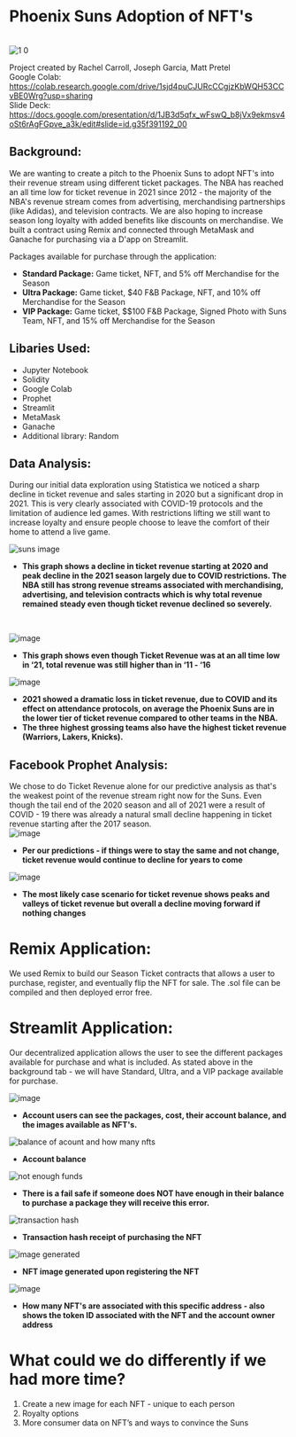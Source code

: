 # Phoenix Suns Adoption of NFT's
<br>![1 0](https://user-images.githubusercontent.com/98990090/185028051-0ced8559-3933-41c8-931c-861be9b165b2.png)

Project created by Rachel Carroll, Joseph Garcia, Matt Pretel<br>
Google Colab: https://colab.research.google.com/drive/1sjd4puCJURcCCgjzKbWQH53CCvBE0Wrg?usp=sharing <br>
Slide Deck: https://docs.google.com/presentation/d/1JB3d5qfx_wFswQ_b8jVx9ekmsv4oSt6rAgFGpve_a3k/edit#slide=id.g35f391192_00

## Background:
We are wanting to create a pitch to the Phoenix Suns to adopt NFT's into their revenue stream using different ticket packages. The NBA has reached an all time low for ticket revenue in 2021 since 2012 - the majority of the NBA's revenue stream comes from advertising, merchandising partnerships (like Adidas), and television contracts. We are also hoping to increase season long loyalty with added benefits like discounts on merchandise. We built a contract using Remix and connected through MetaMask and Ganache for purchasing via a D'app on Streamlit.

Packages available for purchase through the application:<br>
* **Standard Package:** Game ticket, NFT, and 5% off Merchandise for the Season<br>
* **Ultra Package:** Game ticket, $40 F&B Package, NFT, and 10% off Merchandise for the Season<br>
* **VIP Package:** Game ticket, $$100 F&B Package, Signed Photo with Suns Team, NFT, and 15% off Merchandise for the Season<br>

## Libaries Used:<br>
* Jupyter Notebook <br>
* Solidity <br>
* Google Colab <br>
* Prophet <br>
* Streamlit <br>
* MetaMask <br>
* Ganache <br>
* Additional library: Random <br>

## Data Analysis:
During our initial data exploration using Statistica we noticed a sharp decline in ticket revenue and sales starting in 2020 but a significant drop in 2021. This is very clearly associated with COVID-19 protocols and the limitation of audience led games. With restrictions lifting we still want to increase loyalty and ensure people choose to leave the comfort of their home to attend a live game. <br>

![suns image](https://user-images.githubusercontent.com/98990090/185029046-07a49104-0a7f-44b2-b57d-b79c15040cc9.png)<br>
* **This graph shows a decline in ticket revenue starting at 2020 and peak decline in the 2021 season largely due to COVID restrictions. The NBA still has strong revenue streams associated with merchandising, advertising, and television contracts which is why total revenue remained steady even though ticket revenue declined so severely.**
<br>

![image](https://user-images.githubusercontent.com/98990090/185029279-51736c3f-6275-42b7-a42a-e1bbb112409f.png) <br>
* **This graph shows even though Ticket Revenue was at an all time low in ‘21, total revenue was still higher than in ‘11 - ‘16**<br>

![image](https://user-images.githubusercontent.com/98990090/185029416-e3c949ed-989d-4ca4-857e-76c23f0e7544.png) <br>
* **2021 showed a dramatic loss in ticket revenue, due to COVID and its effect on attendance protocols, on average the Phoenix Suns are in the lower tier of ticket revenue compared to other teams in the NBA.**
* **The three highest grossing teams also have the highest ticket revenue (Warriors, Lakers, Knicks).**

## Facebook Prophet Analysis:<br>
We chose to do Ticket Revenue alone for our predictive analysis as that's the weakest point of the revenue stream right now for the Suns. Even though the tail end of the 2020 season and all of 2021 were a result of COVID - 19 there was already a natural small decline happening in ticket revenue starting after the 2017 season.<br>
![image](https://user-images.githubusercontent.com/98990090/185031960-f67e5816-c197-4f41-a9fc-de44fdb7188b.png)<br>
* **Per our predictions - if things were to stay the same and not change, ticket revenue would continue to decline for years to come**<br>

![image](https://user-images.githubusercontent.com/98990090/185032058-ff9d3d1d-c1e2-414b-ae77-e23597fb1657.png)<br>
* **The most likely case scenario for ticket revenue shows peaks and valleys of ticket revenue but overall a decline moving forward if nothing changes**



# Remix Application:
We used Remix to build our Season Ticket contracts that allows a user to purchase, register, and eventually flip the NFT for sale. The .sol file can be compiled and then deployed error free.

# Streamlit Application:
Our decentralized application allows the user to see the different packages available for purchase and what is included. As stated above in the background tab - we will have Standard, Ultra, and a VIP package available for purchase.

![image](https://user-images.githubusercontent.com/98990090/185030035-6c34f482-bed0-4eea-909e-6b05baa0288c.png)<br>
* **Account users can see the packages, cost, their account balance, and the images available as NFT's.**<br>

![balance of acount and how many nfts](https://user-images.githubusercontent.com/98990090/185031088-f5c7bf57-2127-49f1-8baf-ccf7b94cee13.png)<br>
* **Account balance** <br>

![not enough funds](https://user-images.githubusercontent.com/98990090/185031166-6d8578b1-8102-43c4-891f-2c788fd75621.png)<br>
* **There is a fail safe if someone does NOT have enough in their balance to purchase a package they will receive this error.** <br>

![transaction hash](https://user-images.githubusercontent.com/98990090/185031237-6896e41a-a7ba-43ba-b942-4a35a805adb6.png) <br>
* **Transaction hash receipt of purchasing the NFT** <br>

![image generated](https://user-images.githubusercontent.com/98990090/185031292-44628fb3-a5b2-4c2a-86d0-e5c95cc8330d.png)<br>
* **NFT image generated upon registering the NFT** <br>

![image](https://user-images.githubusercontent.com/98990090/185031417-87f642c6-a966-4895-b513-737f34f49cdc.png) <br>
* **How many NFT's are associated with this specific address - also shows the token ID associated with the NFT and the account owner address**

# What could we do differently if we had more time? <br>
1) Create a new image for each NFT - unique to each person <br>
2) Royalty options <br>
3) More consumer data on NFT’s and ways to convince the Suns <br>
